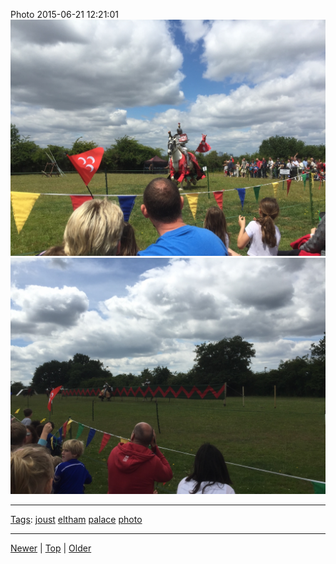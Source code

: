<!--
title: Photo 2015-06-21 12
date: 2020-06-28T14:55:35.494Z
tags: joust, eltham, palace, photo
-->








Photo 2015-06-21 12:21:01
![](122075076322-0.jpg)
![](122075076322-1.jpg)

<!--BOTTOM-POST-NAVIGATION-->
---

[Tags](tags.md): [joust](tag-joust.md) [eltham](tag-eltham.md) [palace](tag-palace.md) [photo](tag-photo.md)

---

[Newer](121360873332.md) | [Top](index.md) | [Older](123219452382.md)